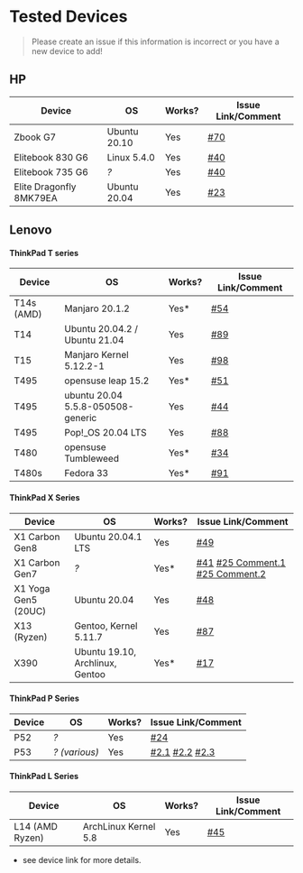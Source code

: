 # Tested Devices

> Please create an issue if this information is incorrect or you have a new device to add!

## HP

| Device                  | OS           | Works? | Issue Link/Comment                                           |
| ----------------------- | ------------ | ------ | ------------------------------------------------------------ |
| Zbook G7                | Ubuntu 20.10 | Yes    | [#70](https://github.com/xmm7360/xmm7360-pci/issues/70#issue-810595315) |
| Elitebook 830 G6        | Linux 5.4.0  | Yes    | [#40](https://github.com/xmm7360/xmm7360-pci/issues/40)      |
| Elitebook 735 G6        | *?*          | Yes    | [#40](https://github.com/xmm7360/xmm7360-pci/issues/40)      |
| Elite Dragonfly 8MK79EA | Ubuntu 20.04 | Yes    | [#23](https://github.com/xmm7360/xmm7360-pci/issues/23)      |

## Lenovo

#### ThinkPad T series


| Device     | OS                                     | Works? | Issue Link/Comment                                           |
| ---------- | -------------------------------------- | ------ | ------------------------------------------------------------ |
| T14s (AMD) | Manjaro 20.1.2                         | Yes*   | [#54](https://github.com/xmm7360/xmm7360-pci/issues/54)      |
| T14        | Ubuntu 20.04.2 / Ubuntu 21.04          | Yes    | [#89](https://github.com/xmm7360/xmm7360-pci/issues/89)      |
| T15        | Manjaro Kernel 5.12.2-1                | Yes    | [#98](https://github.com/xmm7360/xmm7360-pci/issues/98)      |
| T495       | opensuse leap 15.2                     | Yes*   | [#51](https://github.com/xmm7360/xmm7360-pci/issues/51)      |
| T495       | ubuntu 20.04<br />5.5.8-050508-generic | Yes    | [#44](https://github.com/xmm7360/xmm7360-pci/issues/44)      |
| T495       | Pop!_OS 20.04 LTS                      | Yes    | [#88](https://github.com/xmm7360/xmm7360-pci/issues/88)      |
| T480       | opensuse Tumbleweed                    | Yes*   | [#34](https://github.com/xmm7360/xmm7360-pci/issues/34#issuecomment-608655279) |
| T480s      | Fedora 33                              | Yes*   | [#91](https://github.com/xmm7360/xmm7360-pci/issues/91)      |

#### ThinkPad X Series

| Device              | OS                              | Works? | Issue Link/Comment                                           |
| ------------------- | ------------------------------- | ------ | ------------------------------------------------------------ |
| X1 Carbon Gen8      | Ubuntu 20.04.1 LTS              | Yes    | [#49](https://github.com/xmm7360/xmm7360-pci/issues/49)      |
| X1 Carbon Gen7      | *?*                             | Yes*   | [#41](https://github.com/xmm7360/xmm7360-pci/issues/41) [#25 Comment.1](https://github.com/xmm7360/xmm7360-pci/issues/25#issuecomment-590215108) [#25 Comment.2](https://github.com/xmm7360/xmm7360-pci/issues/25#issuecomment-721506784) |
| X1 Yoga Gen5 (20UC) | Ubuntu 20.04                    | Yes    | [#48](https://github.com/xmm7360/xmm7360-pci/issues/48)      |
| X13 (Ryzen)         | Gentoo, Kernel 5.11.7           | Yes    | [#87](https://github.com/xmm7360/xmm7360-pci/issues/87)      |
| X390                | Ubuntu 19.10, Archlinux, Gentoo | Yes*   | [#17](https://github.com/xmm7360/xmm7360-pci/issues/17)      |

#### ThinkPad P Series

| Device | OS            | Works? | Issue Link/Comment                                           |
| ------ | ------------- | ------ | ------------------------------------------------------------ |
| P52    | *?*           | Yes    | [#24](https://github.com/xmm7360/xmm7360-pci/issues/24)      |
| P53    | *? (various)* | Yes    | [#2.1](https://github.com/xmm7360/xmm7360-pci/issues/2#issuecomment-574969366) [#2.2](https://github.com/xmm7360/xmm7360-pci/issues/2#issuecomment-605488944) [#2.3](https://github.com/xmm7360/xmm7360-pci/issues/2#issuecomment-713308447) |

#### ThinkPad L Series

| Device          | OS                   | Works? | Issue Link/Comment                                      |
| --------------- | -------------------- | ------ | ------------------------------------------------------- |
| L14 (AMD Ryzen) | ArchLinux Kernel 5.8 | Yes    | [#45](https://github.com/xmm7360/xmm7360-pci/issues/45) |

* see device link for more details.

